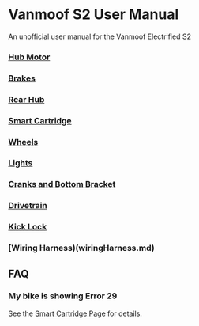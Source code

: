 # Vanmoof S2 User Manual
An unofficial user manual for the Vanmoof Electrified S2

### [Hub Motor](hubMotor.md)
### [Brakes](brakes.md)
### [Rear Hub](rearHub.md)
### [Smart Cartridge](smartCartridge.md)
### [Wheels](wheels.md)
### [Lights](lights.md)
### [Cranks and Bottom Bracket](cranks.md)
### [Drivetrain](driveTrain.md)
### [Kick Lock](kickLock.md)
### [Wiring Harness)(wiringHarness.md)

## FAQ

### My bike is showing Error 29

See the [Smart Cartridge Page](smartCartridge.md#error-resolution) for details.
